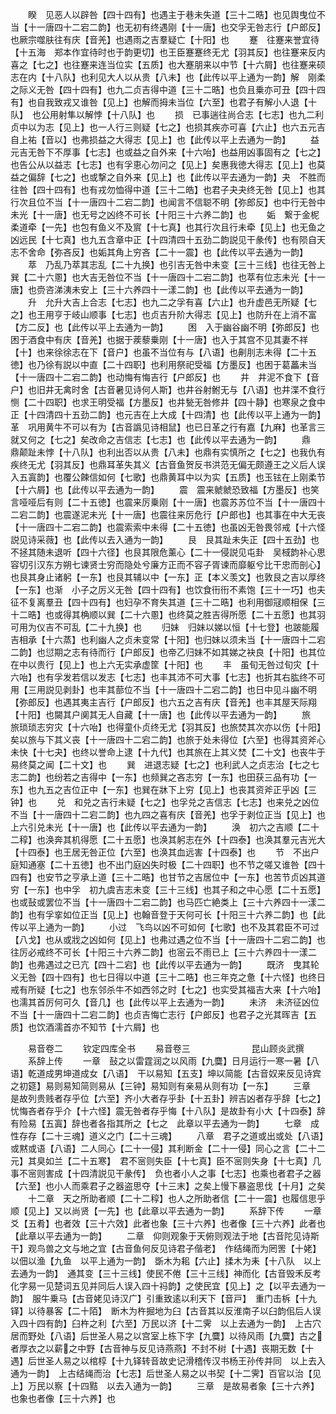 <!-- { "loadSidebar": true } -->
　　睽　见恶人以辟咎【四十四有】也遇主于巷未失道【三十二晧】也见舆曳位不当【十一唐四十二宕二韵】也无初有终遇刚【十一唐】也交孚无咎志行【户郎反】也厥宗噬肤往有庆【音羌】也遇雨之吉羣疑亡【十阳】也
　　蹇　往蹇来誉宜待【十五海　郑本作宜待时也于韵更切】也王臣蹇蹇终无尤【羽其反】也往蹇来反内喜之【七之】也往蹇来连当位实【五质】也大蹇朋来以中节【十六屑】也往蹇来硕志在内【十八队】也利见大人以从贵【八未】也【此传以平上通为一韵】解　刚柔之际义无咎【四十四有】也九二贞吉得中道【三十二晧】也负且乗亦可丑【四十四有】也自我致戎又谁咎【见上】也解而拇未当位【六至】也君子有解小人退【十队】　也公用射隼以解悖【十八队】也
　　损　已事遄往尚合志【七志】也九二利贞中以为志【见上】也一人行三则疑【七之】也损其疾亦可喜【六止】也六五元吉自上祐【音以】也弗损益之大得志【见上】也【此传以平上去通为一韵】
　　益　元吉无咎下不厚事【七志】也或益之自外来【十六咍】也益用凶事固有之【七之】也告公从以益志【七志】也有孚恵心勿问之【见上】矣惠我徳大得志【见上】也莫益之偏辞【七之】也或撃之自外来【见上】也【此传以平去通为一韵】夬　不胜而往咎【四十四有】也有戎勿恤得中道【三十二皓】也君子夬夬终无咎【见上】也其行次且位不当【十一唐四十二宕二韵】也闻言不信聪不明【弥郎反】也中行无咎中未光【十一唐】也无号之凶终不可长【十阳三十六养二韵】也
　　姤　繋于金柅柔道牵【一先】也包有鱼义不及賔【十七真】也其行次且行未牵【见上】也无鱼之凶远民【十七真】也九五含章中正【十四清四十五劲二韵説见干彖传】也有陨自天志不舍命【弥吝反】也姤其角上穷吝【二十一震】也【此传以平去通为一韵】
　　萃　乃乱乃萃其志乱【二十九换】也引吉无咎中未变【三十三线】也往无咎上巽【二十六慁】也大吉无咎位不当【十一唐四十二宕二韵】也萃有位志未光【十一唐】也赍咨涕洟未安上【三十六养四十一漾二韵】也【此传以平去通为一韵】
　　升　允升大吉上合志【七志】也九二之孚有喜【六止】也升虚邑无所疑【七之】也王用亨于岐山顺事【七志】也贞吉升阶大得志【见上】也防升在上消不富【方二反】也【此传以平上去通为一韵】
　　困　入于幽谷幽不明【弥郎反】也困于酒食中有庆【音羌】也据于蒺藜乗刚【十一唐】也入于其宫不见其妻不祥【十】也来徐徐志在下【音户】也虽不当位有与【八语】也劓刖志未得【二十五徳】也乃徐有説以中直【二十四职】也利用祭祀受福【方墨反】也困于葛藟未当【十一唐四十二宕二韵】也动悔有悔吉行【户郎反】也
　　井　井泥不食下【音户】也旧井无禽时舍【古音暑见诗何人斯】也井谷射鲋无与【八语】也井渫不食行恻【二十四职】也求王明受福【方墨反】也井甃无咎修井【四十静】也寒泉之食中正【十四清四十五劲二韵】也元吉在上大成【十四清】也【此传以平上通为一韵】革　巩用黄牛不可以有为【古音譌见诗相鼠】也已日革之行有嘉【九麻】也革言三就又何之【七之】矣改命之吉信志【七志】也【此传以平去通为一韵】
　　鼎　鼎颠趾未悖【十八队】也利出否以从贵【八未】也鼎有实慎所之【七之】也我仇有疾终无尤【羽其反】也鼎耳革失其义【古音鱼贺反书洪范无偏无颇遵王之义后人误入五寘韵】也覆公餗信如何【七歌】也鼎黄耳中以为实【五质】也玉铉在上刚柔节【十六屑】也【此传以平去通为一韵】
　　震　震来虩虩恐致福【方墨反】也笑言哑哑后有则【二十五徳】也震来厉乗刚【十一唐】也震苏苏位不当【十一唐四十二宕二韵】也震遂泥未光【十一唐】也震往来厉危行【户郎也】也其事在中大无丧【十一唐四十二宕二韵】也震索索中未得【二十五徳】也虽凶无咎畏邻戒【十六怪説见诗采薇】也【此传以去入通为一韵】
　　艮　艮其趾未失正【四十五劲】也不拯其随未退听【四十六径】也艮其限危薰心【二十一侵説见屯卦　吴棫韵补心思容切引汉东方朔七谏贤士穷而隐处兮廉方正而不容子胥谏而靡躯兮比干忠而剖心】也艮其身止诸躬【一东】也艮其辅以中【一东】正【本义羡文】也敦艮之吉以厚终【一东】也渐　小子之厉义无咎【四十四有】也饮食衎衎不素饱【三十一巧】也夫征不复离羣丑【四十四有】也妇孕不育失其道【三十二晧】也利用御冦顺相保【三十二晧】也或得其桷顺以巽【二十六慁】也终莫之胜吉得所愿【二十五愿】也其羽可用为仪吉不可乱【二十九换】也
　　归妹　归妹以娣以恒【十七登】也跛能履吉相承【十六蒸】也利幽人之贞未变常【十阳】也归妹以须未当【十一唐四十二宕二韵】也愆期之志有待而行【户郎反】也帝乙归妹不如其娣之袂良【十阳】也其位在中以贵行【见上】也上六无实承虚筐【十阳】也
　　丰　虽旬无咎过旬灾【十六咍】也有孚发若信以发志【七志】也丰其沛不可大事【七志】也折其右肱终不可用【三用説见剥卦】也丰其蔀位不当【十一唐四十二宕二韵】也日中见斗幽不明【弥郎反】也遇其夷主吉行【户郎反】也六五之吉有庆【音羌】也丰其屋天际翔【十阳】也闚其户阒其无人自藏【十一唐】也【此传以平去通为一韵】
　　旅　旅琐琐志穷灾【十六咍】也得童仆贞终无尤【羽其反】也旅焚其次亦以伤【十阳】矣以旅与下其义丧【十一唐四十二宕二韵】也旅于处未得位【六至】也得其资斧心未快【十七夬】也终以誉命上逮【十九代】也其旅在上其义焚【二十文】也丧牛于易终莫之闻【二十文】也
　　巽　进退志疑【七之】也利武人之贞志治【七之七志二韵】也纷若之吉得中【一东】也频巽之吝志穷【一东】也田获三品有功【一东】也九五之吉位正中【一东】也巽在牀下上穷【见上】也丧其资斧正乎凶【三钟】也
　　兑　和兑之吉行未疑【七之】也孚兑之吉信志【七志】也来兑之凶位不当【十一唐四十二宕二韵】也九四之喜有庆【音羌】也孚于剥位正当【见上】也上六引兑未光【十一唐】也【此传以平去通为一韵】
　　涣　初六之吉顺【二十二稕】也涣奔其机得愿【二十五愿】也涣其躬志在外【十四泰】也涣其羣元吉光大【十四泰】也王居无咎正位【六至】也涣其血远害【十四泰】也
　　节　不出户庭知通塞【二十五徳】也不出门庭凶失时极【二十四职】也不节之嗟又谁咎【四十四有】也安节之亨承上道【三十二晧】也甘节之吉居位中【一东】也苦节贞凶其道穷【一东】也中孚　初九虞吉志未变【三十三线】也其子和之中心愿【二十五愿】也或鼔或罢位不当【十一唐四十二宕二韵】也马匹亡絶类上【三十六养四十一漾二韵】也有孚挛如位正当【见上】也翰音登于天何可长【十阳三十六养二韵】也【此传以平上通为一韵】
　　小过　飞鸟以凶不可如何【七歌】也不及其君臣不可过【八戈】也从或戕之凶如何【见上】也弗过遇之位不当【十一唐四十二宕二韵】也往厉必戒终不可长【十阳三十六养二韵】也宻云不雨已上【三十六养四十一漾二韵】也弗遇过之已亢【四十二宕】也【此传以平去通为一韵】
　　既济　曳其轮义无咎【四十四有】也七日得以中道【三十二晧】也三年克之惫【十六怪】也终日戒有所疑【七之】也东邻杀牛不如西邻之时【七之】也实受其福吉大来【十六咍】也濡其首厉何可久【音几】也【此传以平上去通为一韵】
　　未济　未济征凶位不当【十一唐四十二宕二韵】也贞吉悔亡志行【户郎反】也君子之光其晖吉【五质】也饮酒濡首亦不知节【十六屑】也

　　易音卷二
　　钦定四库全书
　　易音卷三　　　　　　　昆山顾炎武撰
　　系辞上传
　　一章　鼔之以雷霆润之以风雨【九麌】日月运行一寒一暑【八语】乾道成男坤道成女【八语】　干以易知【五支】坤以简能【古音奴来反见诗宾之初筵】易则易知简则易从【三钟】易知则有亲易从则有功【一东】
　　三章　是故列贵贱者存乎位【六至】齐小大者存乎卦【十五卦】辨吉凶者存乎辞【七之】忧悔吝者存乎介【十六怪】震无咎者存乎悔【十八队】是故卦有小大【十四泰】辞有险易【五寘】辞也者各指其所之【七之　此章以平去通为一韵】
　　七章　成性存存【二十三魂】道义之门【二十三魂】
　　八章　君子之道或出或处【八语】或黙或语【八语】二人同心【二十一侵】其利断金【二十一侵】同心之言【二十二元】其臭如兰【二十五寒】　君不宻则失臣【十七真】臣不宻则失身【十七真】几事不宻则害成【十四清説见干彖传】　负也者小人之事【七志】也乘也者君子之器【六至】也小人而乘君子之器盗思夺【十三末】之矣上慢下暴盗思伐【十月】之矣
　　十二章　天之所助者顺【二十二稕】也人之所助者信【二十一震】也履信思乎顺【见上】又以尚贤【一先】也【此章以平去通为一韵】
　　系辞下传
　　一章　爻【五肴】也者效【三十六效】此者也象【三十六养】也者像【三十六养】此者也【此章以平去通为一韵】
　　二章　仰则观象于天俯则观法于地【古音陀见诗斯干】观鸟兽之文与地之宜【古音鱼何反见诗君子偕老】　作结绳而为罔罟【十姥】以佃以渔【九鱼　以平上通为一韵】　斲木为耜【六止】揉木为耒【十八队　以上去通为一韵】　通其变【三十三线】使民不倦【三十三线】神而化【古音毁禾反考化字易一见楚词五见并同后人误入四十祃韵】之使民宜【见上】之【以平去通为一韵】　服牛乗马【古音姥见诗汉广】引重致逺以利天下【音戸】　重门击柝【十九铎】以待暴客【二十陌】　断木为杵掘地为臼【古音其以反淮南子以臼韵佀后人误入四十四有韵】臼杵之利【六至】万民以济【十二霁　以上去通为一韵】　上古穴居而野处【八语】后世圣人易之以宫室上栋下字【九麌】以待风雨【九麌】古之者厚衣之以薪之中野【古音神与反见诗燕燕】不封不树【十遇】丧期无数【十遇】后世圣人易之以棺椁【十九铎转音故史记滑稽传汉书杨王孙传并同　以上去入通为一韵】　上古结绳而治【七志】后世圣人易之以书契【十二霁】百官以治【见上】万民以察【十四黠　以去入通为一韵】
　　三章　是故易者象【三十六养】也象也者像【三十六养】也
